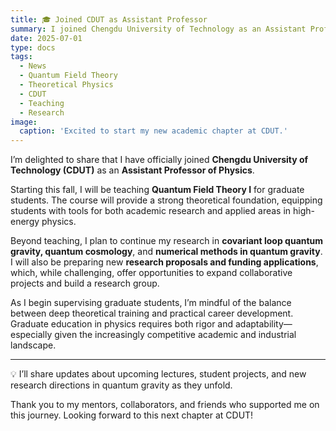 ```yaml
---
title: 🎓 Joined CDUT as Assistant Professor
summary: I joined Chengdu University of Technology as an Assistant Professor and look forward to teaching, supervising students, and continuing research in quantum gravity.
date: 2025-07-01
type: docs
tags:
  - News
  - Quantum Field Theory
  - Theoretical Physics
  - CDUT
  - Teaching
  - Research
image:
  caption: 'Excited to start my new academic chapter at CDUT.'
---
```


I’m delighted to share that I have officially joined **Chengdu University of Technology (CDUT)** as an **Assistant Professor of Physics**.

Starting this fall, I will be teaching **Quantum Field Theory I** for graduate students. The course will provide a strong theoretical foundation, equipping students with tools for both academic research and applied areas in high-energy physics.

Beyond teaching, I plan to continue my research in **covariant loop quantum gravity, quantum cosmology**, and **numerical methods in quantum gravity**. I will also be preparing new **research proposals and funding applications**, which, while challenging, offer opportunities to expand collaborative projects and build a research group.

As I begin supervising graduate students, I’m mindful of the balance between deep theoretical training and practical career development. Graduate education in physics requires both rigor and adaptability—especially given the increasingly competitive academic and industrial landscape.

---

💡 I’ll share updates about upcoming lectures, student projects, and new research directions in quantum gravity as they unfold.

Thank you to my mentors, collaborators, and friends who supported me on this journey. Looking forward to this next chapter at CDUT!